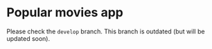 # Popular movies app

Please check the ```develop``` branch. This branch is outdated (but will be updated soon).
